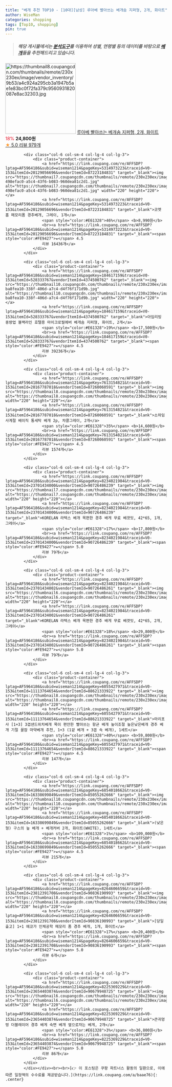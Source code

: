 ```yaml
---
title: "베개 추천 TOP10 - [10대][남성] 루아베 빨아쓰는 베개솜 지퍼형, 2개, 화이트"
author: WiseMan
categories: shopping
tags: [Top10, shopping]
pin: true
---
```


> ##### 해당 게시물에서는 [**분석도구**](https://itemscout.io/)를 이용하여 **성별**, **연령별** 등의 데이터를 바탕으로 [**베개**](https://link.coupang.com/a/baae76)들을 추천해드리고 있습니다.
<div class="container"><div class="row">
            <div class="col-6 col-sm-4 col-lg-4 col-lg-3">
                <div class="product-container">
                    <a href="https://link.coupang.com/re/AFFSDP?lptag=AF5964186&subid=wiseman1214&pageKey=7733208665&traceid=V0-153&itemId=20795499869&vendorItemId=90044953166" target="_blank"><img src="https://thumbnail8.coupangcdn.com/thumbnails/remote/230x230ex/image/vendor_inventory/9b53/a4c924a295cb3a1947b5ae1e83bc0f72fa379c9560931820087e8ac32303.jpg" alt="https://thumbnail8.coupangcdn.com/thumbnails/remote/230x230ex/image/vendor_inventory/9b53/a4c924a295cb3a1947b5ae1e83bc0f72fa379c9560931820087e8ac32303.jpg" width="220" height="220"></a>
                    <a href="https://link.coupang.com/re/AFFSDP?lptag=AF5964186&subid=wiseman1214&pageKey=7733208665&traceid=V0-153&itemId=20795499869&vendorItemId=90044953166" target="_blank">루아베 빨아쓰는 베개솜 지퍼형, 2개, 화이트</a>
                    <span style="color:#E61328">18%</span> <b>24,800원</b>
                    <br><a href="https://link.coupang.com/re/AFFSDP?lptag=AF5964186&subid=wiseman1214&pageKey=7733208665&traceid=V0-153&itemId=20795499869&vendorItemId=90044953166" target="_blank"><span style="color:#FE9427">★</span> 5.0
                    리뷰 979개</a>
                </div>
            </div>
            
            <div class="col-6 col-sm-4 col-lg-4 col-lg-3">
                <div class="product-container">
                    <a href="https://link.coupang.com/re/AFFSDP?lptag=AF5964186&subid=wiseman1214&pageKey=5314973223&traceid=V0-153&itemId=20129056696&vendorItemId=87223184831" target="_blank"><img src="https://thumbnail7.coupangcdn.com/thumbnails/remote/230x230ex/image/retail/images/624397492515072-498efac0-a5c4-43f6-b083-960dea81c2d1.jpg" alt="https://thumbnail7.coupangcdn.com/thumbnails/remote/230x230ex/image/retail/images/624397492515072-498efac0-a5c4-43f6-b083-960dea81c2d1.jpg" width="220" height="220"></a>
                    <a href="https://link.coupang.com/re/AFFSDP?lptag=AF5964186&subid=wiseman1214&pageKey=5314973223&traceid=V0-153&itemId=20129056696&vendorItemId=87223184831" target="_blank">코멧 홈 메모리폼 경추베개, 그레이, 1개</a>
                    <span style="color:#E61328">46%</span> <b>8,990원</b>
                    <br><a href="https://link.coupang.com/re/AFFSDP?lptag=AF5964186&subid=wiseman1214&pageKey=5314973223&traceid=V0-153&itemId=20129056696&vendorItemId=87223184831" target="_blank"><span style="color:#FE9427">★</span> 4.5
                    리뷰 16436개</a>
                </div>
            </div>
            
            <div class="col-6 col-sm-4 col-lg-4 col-lg-3">
                <div class="product-container">
                    <a href="https://link.coupang.com/re/AFFSDP?lptag=AF5964186&subid=wiseman1214&pageKey=184617159&traceid=V0-153&itemId=528333767&vendorItemId=4374500762" target="_blank"><img src="https://thumbnail10.coupangcdn.com/thumbnails/remote/230x230ex/image/retail/images/3753899275254625-ba8fea10-338f-406d-a7c4-d4f76f171d9b.jpg" alt="https://thumbnail10.coupangcdn.com/thumbnails/remote/230x230ex/image/retail/images/3753899275254625-ba8fea10-338f-406d-a7c4-d4f76f171d9b.jpg" width="220" height="220"></a>
                    <a href="https://link.coupang.com/re/AFFSDP?lptag=AF5964186&subid=wiseman1214&pageKey=184617159&traceid=V0-153&itemId=528333767&vendorItemId=4374500762" target="_blank">아임리빙 중량업 블랙라인 호텔용 마이크로필에버 베개솜 지퍼형, 화이트, 2개</a>
                    <span style="color:#E61328">19%</span> <b>17,500원</b>
                    <br><a href="https://link.coupang.com/re/AFFSDP?lptag=AF5964186&subid=wiseman1214&pageKey=184617159&traceid=V0-153&itemId=528333767&vendorItemId=4374500762" target="_blank"><span style="color:#FE9427">★</span> 4.5
                    리뷰 39236개</a>
                </div>
            </div>
            
            <div class="col-6 col-sm-4 col-lg-4 col-lg-3">
                <div class="product-container">
                    <a href="https://link.coupang.com/re/AFFSDP?lptag=AF5964186&subid=wiseman1214&pageKey=7613154821&traceid=V0-153&itemId=20167787018&vendorItemId=87260060591" target="_blank"><img src="https://thumbnail8.coupangcdn.com/thumbnails/remote/230x230ex/image/vendor_inventory/3f0d/f040326f148688b46f0be09a9dec188ad6e9381866cccd8ba6f4e3f454a9.jpg" alt="https://thumbnail8.coupangcdn.com/thumbnails/remote/230x230ex/image/vendor_inventory/3f0d/f040326f148688b46f0be09a9dec188ad6e9381866cccd8ba6f4e3f454a9.jpg" width="220" height="220"></a>
                    <a href="https://link.coupang.com/re/AFFSDP?lptag=AF5964186&subid=wiseman1214&pageKey=7613154821&traceid=V0-153&itemId=20167787018&vendorItemId=87260060591" target="_blank">소하임 사계절 베이직 통세탁 베개 2p, 챠콜그레이, 2개</a>
                    <span style="color:#E61328">35%</span> <b>14,600원</b>
                    <br><a href="https://link.coupang.com/re/AFFSDP?lptag=AF5964186&subid=wiseman1214&pageKey=7613154821&traceid=V0-153&itemId=20167787018&vendorItemId=87260060591" target="_blank"><span style="color:#FE9427">★</span> 4.5
                    리뷰 1574개</a>
                </div>
            </div>
            
            <div class="col-6 col-sm-4 col-lg-4 col-lg-3">
                <div class="product-container">
                    <a href="https://link.coupang.com/re/AFFSDP?lptag=AF5964186&subid=wiseman1214&pageKey=8234021984&traceid=V0-153&itemId=23701434000&vendorItemId=90726486239" target="_blank"><img src="https://thumbnail7.coupangcdn.com/thumbnails/remote/230x230ex/image/vendor_inventory/86ca/9faf1da906e00845745f0d9d05a3e66fb8f97ee33ec6682736fb5a5c26c6.jpg" alt="https://thumbnail7.coupangcdn.com/thumbnails/remote/230x230ex/image/vendor_inventory/86ca/9faf1da906e00845745f0d9d05a3e66fb8f97ee33ec6682736fb5a5c26c6.jpg" width="220" height="220"></a>
                    <a href="https://link.coupang.com/re/AFFSDP?lptag=AF5964186&subid=wiseman1214&pageKey=8234021984&traceid=V0-153&itemId=23701434000&vendorItemId=90726486239" target="_blank">KORELAN 라텍스 베개 목편한 경추 배게 무료 베갯잇, 42*65, 1개, 그레이</a>
                    <span style="color:#E61328">17%</span> <b>17,800원</b>
                    <br><a href="https://link.coupang.com/re/AFFSDP?lptag=AF5964186&subid=wiseman1214&pageKey=8234021984&traceid=V0-153&itemId=23701434000&vendorItemId=90726486239" target="_blank"><span style="color:#FE9427">★</span> 5.0
                    리뷰 79개</a>
                </div>
            </div>
            
            <div class="col-6 col-sm-4 col-lg-4 col-lg-3">
                <div class="product-container">
                    <a href="https://link.coupang.com/re/AFFSDP?lptag=AF5964186&subid=wiseman1214&pageKey=8234021984&traceid=V0-153&itemId=23701434002&vendorItemId=90726486261" target="_blank"><img src="https://thumbnail6.coupangcdn.com/thumbnails/remote/230x230ex/image/vendor_inventory/eb0e/6d58b50e8c63e9878c63edaf46f9625985dd4e552ee0e4e72133ccfe6a9f.jpg" alt="https://thumbnail6.coupangcdn.com/thumbnails/remote/230x230ex/image/vendor_inventory/eb0e/6d58b50e8c63e9878c63edaf46f9625985dd4e552ee0e4e72133ccfe6a9f.jpg" width="220" height="220"></a>
                    <a href="https://link.coupang.com/re/AFFSDP?lptag=AF5964186&subid=wiseman1214&pageKey=8234021984&traceid=V0-153&itemId=23701434002&vendorItemId=90726486261" target="_blank">KORELAN 라텍스 베개 목편한 경추 배게 무료 베갯잇, 42*65, 2개, 그레이</a>
                    <span style="color:#E61328">18%</span> <b>29,800원</b>
                    <br><a href="https://link.coupang.com/re/AFFSDP?lptag=AF5964186&subid=wiseman1214&pageKey=8234021984&traceid=V0-153&itemId=23701434002&vendorItemId=90726486261" target="_blank"><span style="color:#FE9427">★</span> 5.0
                    리뷰 79개</a>
                </div>
            </div>
            
            <div class="col-6 col-sm-4 col-lg-4 col-lg-3">
                <div class="product-container">
                    <a href="https://link.coupang.com/re/AFFSDP?lptag=AF5964186&subid=wiseman1214&pageKey=6055427971&traceid=V0-153&itemId=11113764654&vendorItemId=88621333922" target="_blank"><img src="https://thumbnail8.coupangcdn.com/thumbnails/remote/230x230ex/image/vendor_inventory/ad8c/91bda19320332ffa0495b5f3158232f49093e56bd2b2571498099a2160cd.jpg" alt="https://thumbnail8.coupangcdn.com/thumbnails/remote/230x230ex/image/vendor_inventory/ad8c/91bda19320332ffa0495b5f3158232f49093e56bd2b2571498099a2160cd.jpg" width="220" height="220"></a>
                    <a href="https://link.coupang.com/re/AFFSDP?lptag=AF5964186&subid=wiseman1214&pageKey=6055427971&traceid=V0-153&itemId=11113764654&vendorItemId=88621333922" target="_blank">마리포사 [1+3] 3겹샌드위치베개 목이 편안한 빨아쓰는 항균 베개 높이조절 높은낮은베개 경추 베개 기절 꿀잠 마약베개 추천, 1+3 (1겉 베개 + 3겹 속 베개), 1세트</a>
                    <span style="color:#E61328">40%</span> <b>59,800원</b>
                    <br><a href="https://link.coupang.com/re/AFFSDP?lptag=AF5964186&subid=wiseman1214&pageKey=6055427971&traceid=V0-153&itemId=11113764654&vendorItemId=88621333922" target="_blank"><span style="color:#FE9427">★</span> 4.5
                    리뷰 147개</a>
                </div>
            </div>
            
            <div class="col-6 col-sm-4 col-lg-4 col-lg-3">
                <div class="product-container">
                    <a href="https://link.coupang.com/re/AFFSDP?lptag=AF5964186&subid=wiseman1214&pageKey=6854018662&traceid=V0-153&itemId=16338699849&vendorItemId=85055262666" target="_blank"><img src="https://thumbnail10.coupangcdn.com/thumbnails/remote/230x230ex/image/vendor_inventory/83cf/1ae1658a2a3e34e966ef956c678a64e194dc77540c2227c77497826beff1.jpg" alt="https://thumbnail10.coupangcdn.com/thumbnails/remote/230x230ex/image/vendor_inventory/83cf/1ae1658a2a3e34e966ef956c678a64e194dc77540c2227c77497826beff1.jpg" width="220" height="220"></a>
                    <a href="https://link.coupang.com/re/AFFSDP?lptag=AF5964186&subid=wiseman1214&pageKey=6854018662&traceid=V0-153&itemId=16338699849&vendorItemId=85055262666" target="_blank">(낮은형) 구스의 늪 베개 + 베개커버 2개, 화이트(WHITE), 1세트</a>
                    <span style="color:#E61328">1%</span> <b>109,000원</b>
                    <br><a href="https://link.coupang.com/re/AFFSDP?lptag=AF5964186&subid=wiseman1214&pageKey=6854018662&traceid=V0-153&itemId=16338699849&vendorItemId=85055262666" target="_blank"><span style="color:#FE9427">★</span> 4.5
                    리뷰 215개</a>
                </div>
            </div>
            
            <div class="col-6 col-sm-4 col-lg-4 col-lg-3">
                <div class="product-container">
                    <a href="https://link.coupang.com/re/AFFSDP?lptag=AF5964186&subid=wiseman1214&pageKey=8264606659&traceid=V0-153&itemId=23812391708&vendorItemId=90836190993" target="_blank"><img src="https://thumbnail8.coupangcdn.com/thumbnails/remote/230x230ex/image/vendor_inventory/dc92/180d7041685c6708ab2e17c9e81592f41c3eee1900724012236b02769d1a.png" alt="https://thumbnail8.coupangcdn.com/thumbnails/remote/230x230ex/image/vendor_inventory/dc92/180d7041685c6708ab2e17c9e81592f41c3eee1900724012236b02769d1a.png" width="220" height="220"></a>
                    <a href="https://link.coupang.com/re/AFFSDP?lptag=AF5964186&subid=wiseman1214&pageKey=8264606659&traceid=V0-153&itemId=23812391708&vendorItemId=90836190993" target="_blank">[당일출고] 1+1 에코가 인체공학 메모리 폼 경추 베개, 1개, 화이트</a>
                    <span style="color:#E61328">17%</span> <b>20,400원</b>
                    <br><a href="https://link.coupang.com/re/AFFSDP?lptag=AF5964186&subid=wiseman1214&pageKey=8264606659&traceid=V0-153&itemId=23812391708&vendorItemId=90836190993" target="_blank"><span style="color:#FE9427">★</span> 5.0
                    리뷰 6개</a>
                </div>
            </div>
            
            <div class="col-6 col-sm-4 col-lg-4 col-lg-3">
                <div class="product-container">
                    <a href="https://link.coupang.com/re/AFFSDP?lptag=AF5964186&subid=wiseman1214&pageKey=8225369229&traceid=V0-153&itemId=23654403874&vendorItemId=90679948725" target="_blank"><img src="https://thumbnail6.coupangcdn.com/thumbnails/remote/230x230ex/image/vendor_inventory/ba16/dfc7938cbb06ba232750395b1e07a5f070fef532437924c47e71140bc802.jpg" alt="https://thumbnail6.coupangcdn.com/thumbnails/remote/230x230ex/image/vendor_inventory/ba16/dfc7938cbb06ba232750395b1e07a5f070fef532437924c47e71140bc802.jpg" width="220" height="220"></a>
                    <a href="https://link.coupang.com/re/AFFSDP?lptag=AF5964186&subid=wiseman1214&pageKey=8225369229&traceid=V0-153&itemId=23654403874&vendorItemId=90679948725" target="_blank">큰귀멍멍 더블레이어 경추 배게 숙면 베개 옆으로자는 베게, 2개</a>
                    <span style="color:#E61328">3%</span> <b>36,800원</b>
                    <br><a href="https://link.coupang.com/re/AFFSDP?lptag=AF5964186&subid=wiseman1214&pageKey=8225369229&traceid=V0-153&itemId=23654403874&vendorItemId=90679948725" target="_blank"><span style="color:#FE9427">★</span> 5.0
                    리뷰 86개</a>
                </div>
            </div>
            </div></div><br><br>[👉 이 포스팅은 쿠팡 파트너스 활동의 일환으로, 이에 따른 일정액의 수수료를 제공받습니다.](https://link.coupang.com/a/baae76){: .center}